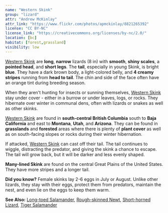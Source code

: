 ```yaml
---
name: "Western Skink"
group: "lizard"
attr: "Andrew McKinlay"
attr_link: "https://www.flickr.com/photos/apmckinlay/8821265392"
license: "CC BY-NC"
license_link: "https://creativecommons.org/licenses/by-nc/2.0/"
location: [bc]
habitat: [forest,grassland]
visibility: low
---
```

[Western Skink](/herps/westskink/) are **long**, **narrow** lizards (8 in) with **smooth**, **shiny scales**, a **pointed head**, and **short legs**. The **tail**, especially in young Skink, is bright **blue**. They have a dark brown body, a light-colored belly, and **4 creamy stripes** running from **head to tail**. The chin and side of the face often have an orange tint during breeding season.

When they aren't hunting for insects or sunning themselves, [Western Skink](/herps/westskink/) stay under cover - either in a burrow or under leaves, logs, or rocks. They hibernate over winter in communal dens, often with lizards or snakes as well as other skinks.

[Western Skink](/herps/westskink/) are found in **south-central British Columbia** south to **Baja California** and east to **Montana**, **Utah**, and **Arizona**. They can be found in **grasslands** and **forested** areas where there is plenty of **plant cover** as well as on south-facing slopes or rocks during their winter hibernation.

If attacked, [Western Skink](/herps/westskink/) can cast off their tail. The tail continues to wiggle, distracting the predator, and giving the skink a chance to escape. The tail will grow back, but it will be darker and less evenly shaped.

**Many-lined Skink** are found on the central Great Plains of the United States. They have more stripes and a longer tail.

**Did you know?** Female skinks lay 2-6 eggs in July or August. Unlike other lizards, they stay with their eggs, protect them from predators, maintain the nest, and even lie on the eggs to keep them warm.

<!-- generated, do not edit -->
**See Also:**
[Long-toed Salamander](/herps/ltsalam/),
[Rough-skinned Newt](/herps/rounewt/),
[Short-horned Lizard](/herps/shortliz/),
[Tiger Salamander](/herps/tigsal/)
